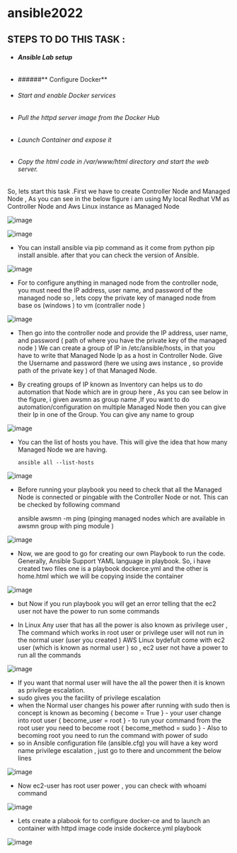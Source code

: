 # ansible2022

## STEPS TO DO THIS TASK :
- ######   **Ansible Lab setup**
- ######** Configure Docker**
- ######   Start and enable Docker services
- ######   Pull the httpd server image from the Docker Hub
- ######  Launch Container and expose it
- ######   Copy the html code in /var/www/html directory and start the web server.

So, lets start this task .First we have to create Controller Node and Managed Node , As you can see in the below figure i am using My local Redhat VM as Controller Node and Aws Linux instance as Managed Node

![image](https://user-images.githubusercontent.com/56449458/168218971-fac60133-0577-478f-bf45-b71104bcd731.png)

![image](https://user-images.githubusercontent.com/56449458/168219038-f9c7efad-4782-412f-af9e-43e86b52504d.png)


- You can install ansible via pip command as it come from python pip install ansible. after that you can check the version of Ansible.
 

![image](https://user-images.githubusercontent.com/56449458/168219328-a4d7b050-3a85-4b9f-a991-f94cd1b2cd06.png)

- For to configure anything in managed node from the controller node, you must need the IP address, user name, and password of the managed node 
so , lets copy the private key of managed node from base os (windows ) to vm (contraller node )

![image](https://user-images.githubusercontent.com/56449458/168219359-c3a33724-ce2b-4d1e-98c7-f7a695bafbd4.png)

- Then go into the controller node and provide the IP address, user name, and password ( path of where you have the private key of the managed node )
We can create a group of IP in /etc/ansible/hosts, in that you have to write that Managed Node Ip as a host in Controller Node. Give the Username and password (here we using aws instance , so provide path of the private key ) of that Managed Node.

- By creating groups of IP known as Inventory can helps us to do automation that Node which are in group here , As you can see below in the figure, i given awsmn as group name ,If you want to do automation/configuration on multiple Managed Node then you can give their Ip in one of the Group. You can give any name to group
 

![image](https://user-images.githubusercontent.com/56449458/168219551-941c9e59-4216-4980-a3d0-bee49b69cc46.png)


- You can the list of hosts you have. This will give the idea that how many Managed Node we are having. 
            
      ansible all --list-hosts
      
![image](https://user-images.githubusercontent.com/56449458/168219694-b86a3cc0-a343-4205-b5fc-769bf09092b8.png)

- Before running your playbook you need to check that all the Managed Node is connected or pingable with the Controller Node or not. This can be checked by following command

    ansible awsmn -m ping 
(pinging managed nodes which are available in awsmn group with ping module )

![image](https://user-images.githubusercontent.com/56449458/168219785-cb5912db-396d-4b0b-8b04-c582d2bf314e.png)

- Now, we are good to go for creating our own Playbook to run the code. Generally, Ansible Support YAML language in playbook. So, i have created two files one is a playbook dockerce.yml and the other is home.html which we will be copying inside the container

![image](https://user-images.githubusercontent.com/56449458/168219817-d127341e-62a3-4702-ba15-15f04e685f32.png)

- but Now if you run playbook you will get an error telling that the ec2 user not have the power to run some commands

- In Linux Any user that has all the power is also known as privilege user , The command which works in root user or privilege user will not run in the normal user (user you created ) AWS Linux bydefult come with ec2 user (which is known as normal user ) so , ec2 user not have a power to run all the commands


![image](https://user-images.githubusercontent.com/56449458/168219942-83de6020-81db-4c84-9e41-515eca4ed208.png)


- If you want that normal user will have the all the power then it is known as privilege escalation.
- sudo gives you the facility of privilege escalation
- when the Normal user changes his power after running with sudo then is concept is known as becoming
{ become = True } - your user change into root user { become_user = root } - to run your command from the root user you need to become root { become_method = sudo } - Also to becoming root you need to run the command with power of sudo
- so in Ansible configuration file (ansible.cfg) you will have a key word name privilege escalation , just go to there and uncomment the below lines

 ![image](https://user-images.githubusercontent.com/56449458/168220067-26eae72d-85a8-4f2c-aecc-c2b34c236d73.png)
 
- Now ec2-user has root user power , you can check with whoami command

![image](https://user-images.githubusercontent.com/56449458/168220211-f1d4ca93-7fc4-4ebe-87c1-12c6d9e44ccf.png)

- Lets create a plabook for to configure docker-ce and to launch an container with httpd image
code inside dockerce.yml playbook

![image](https://user-images.githubusercontent.com/56449458/168220303-368647c0-d496-4dc1-9356-5b2a70c533fe.png)

  


